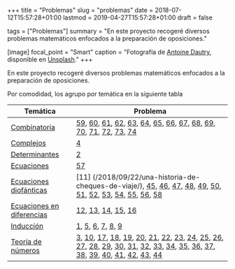 +++
title   = "Problemas"
slug    = "problemas"
date    = 2018-07-12T15:57:28+01:00
lastmod = 2019-04-27T15:57:28+01:00
draft   = false

tags    = ["Problemas"]
summary = "En este proyecto recogeré diversos problemas matemáticos enfocados a la preparación de oposiciones."

[image]
  focal_point = "Smart"
  caption     = "Fotografía de [Antoine Dautry](https://unsplash.com/@antoine1003), disponible en [Unsplash](https://unsplash.com/photos/_zsL306fDck)."
+++

En este proyecto recogeré diversos problemas matemáticos enfocados a la preparación de oposiciones.

Por comodidad, los agrupo por temática en la siguiente tabla

| Temática | Problema |
| -------- | -------- |
| [Combinatoria](/tags/combinatoria/) | [59](/2019/03/13/comenzando-con-la-combinatoria-i/), [60](/2019/03/16/comenzando-con-la-combinatoria-ii/), [61](/2019/03/20/comenzando-con-la-combinatoria-iii/), [62](/2019/03/23/comenzando-con-la-combinatoria-iv/), [63](/2019/03/27/contando-multiplos-a-traves-del-pie/), [64](/2019/03/30/un-curioso-multiplo-que-todo-numero-posee/), [65](/2019/04/03/buscando-el-numero-de-terminos-ando/), [66](/2019/04/06/a-la-mesa-todos-a-la-mesa/), [67](/2019/04/10/uno-mas-alrededor-de-la-mesa/), [68](/2019/04/13/de-astas-banderas-y-un-poco-de-combinatoria/), [69](/2019/04/17/contando-diagonales-en-un-poligono/), [70](/2019/04/20/organizando-las-bajadas-del-ascensor/), [71](/2019/04/24/presentando-desarreglos/), [72](/2019/04/27/cuando-bailar-se-convierte-en-un-problema-matematico/), [73](/2019/05/01/una-vuelta-de-tuerca-para-la-estrategia-de-barras-y-estrellas/), [74](/2019/05/04/tres-dados-buscando-sumar-diez/) |
| [Complejos](/tags/números-complejos/) | [4](/2018/08/11/jugando-con-las-propiedades-del-conjugado/) |
| [Determinantes](/tags/determinantes/) | [2](/2018/07/16/mezclando-determinantes-y-numeros-combinatorios/) |
| [Ecuaciones](/tags/ecuaciones/) | [57](/2019/03/06/cuando-un-problema-viene-con-muy-mala-leche/) |
| [Ecuaciones diofánticas](/tags/ecuaciones-diofánticas/) | [11] (/2018/09/22/una-historia-de-cheques-de-viaje/), [45](/2019/01/23/un-primer-contacto-con-ecuaciones-diofanticas-i/), [46](/2019/01/26/un-primer-contacto-con-ecuaciones-diofanticas-ii/), [47](/2019/01/30/nos-vamos-al-cine/), [48](/2019/02/02/un-primer-contacto-con-ecuaciones-diofanticas-iii/), [49](/2019/02/06/buscando-numeros-triangulares-que-son-cuadrados-perfectos/), [50](/2019/02/09/que-dificil-es-la-vida-sana/), [51](/2019/02/13/un-primer-contacto-con-ecuaciones-diofanticas-iv/), [52](/2019/02/16/un-primer-contacto-con-ecuaciones-diofanticas-v/), [53](/2019/02/20/volvemos-a-los-tiempos-de-libras-marcos-y-pesetas/), [54](/2019/02/23/en-la-granja-de-pepito/), [55](/2019/02/27/mezclando-cuadrados-y-ecuaciones-diofanticas/), [56](/2019/03/02/midiendo-metros-con-duros-y-pesetas/), [58](/2019/03/09/midiendo-cuadrados-en-palmos/) |
| [Ecuaciones en diferencias](/tags/ecuaciones-en-diferencias/) | [12](/2018/09/27/repasando-ecuaciones-en-diferencias-lineales-i/), [13](/2018/09/29/repasando-ecuaciones-en-diferencias-lineales-ii/), [14](/2018/10/02/repasando-ecuaciones-en-diferencias-lineales-iii/), [15](/2018/10/04/repasando-ecuaciones-en-diferencias-lineales-iv/), [16](/2018/10/06/repasando-ecuaciones-en-diferencias-lineales-v/) |
| [Inducción](/tags/inducción/) | [1](/2018/07/12/probando-katex-con-un-problema-de-induccion-clasico/), [5](/2018/09/04/sumando-cuadrados/), [6](/2018/09/06/y-les-llego-el-turno-a-los-cubos/), [7](/2018/09/08/una-expresion-para-la-suma-de-potencias-cuartas/), [8](/2018/09/11/probando-una-sencilla-desigualdad-por-induccion/), [9](/2018/09/13/multiplos-de-21-en-ceuta/) |
| [Teoría de números](/tags/teoría-de-números/) | [3](/2018/07/29/uno-de-multiplos-de-600/), [10](/2018/09/15/multiplos-de-21-en-ceuta-version-congruencias/), [17](/2018/10/09/empezando-con-teoria-de-numeros-i/), [18](/2018/10/11/empezando-con-teoria-de-numeros-ii/), [19](/2018/10/13/empezando-con-teoria-de-numeros-iii/), [20](/2018/10/17/empezando-con-teoria-de-numeros-iv/), [21](/2018/10/24/empezando-con-teoria-de-numeros-v/), [22](/2018/10/27/empezando-con-teoria-de-numeros-vi/), [23](/2018/11/03/empezando-con-teoria-de-numeros-vii/), [24](/2018/11/10/un-curioso-criterio-de-divisibilidad/), [25](/2018/11/14/un-polinomio-que-solo-toma-valores-enteros/), [26](/2018/11/17/buscando-la-ultima-cifra-de-una-torre-de-potencias/), [27](/2018/11/21/una-aplicacion-rapida-del-teorema-de-euler-fermat/), [28](/2018/11/24/buscando-numeros-compuestos/), [29](/2018/11/28/presentando-el-teorema-de-wilson/), [30](/2018/12/01/de-fracciones-irreducibles-y-su-suma/), [31](/2018/12/05/sera-multiplo-de-treinta-o-no/), [32](/2018/12/08/moviendo-cifras-de-posicion-en-un-numero/), [33](/2018/12/12/buscando-ceros-muchos-ceros-en-un-factorial/), [34](/2018/12/15/y-si-el-numero-de-divisores-es-impar/), [35](/2018/12/19/cuadrado-perfecto-cubo-perfecto-potencia-quinta-perfecta/), [36](/2018/12/22/y-volvemos-con-los-problemas-de-mover-digitos/), [37](/2018/12/26/repartiendo-el-aguinaldo-de-la-empresa/), [38](/2018/12/29/contando-soldados-de-una-manera-curiosa/), [39](/2019/01/02/cuatro-amigos-un-concierto-y-poco-dinero/), [40](/2019/01/05/la-cesta-de-huevos-de-brahmagupta/), [41](/2019/01/09/de-cometas-y-sus-perihelios/), [42](/2019/01/12/tiempo-de-generalizar-problemas-al-anno-2019/), [43](/2019/01/16/buscando-digitos-no-nulos-en-numeros-factoriales/), [44](/2019/01/19/2019-anno-de-las-torres-de-potencias/) |
